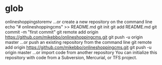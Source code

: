 # glob
onlineshoppingstoremv
…or create a new repository on the command line
echo "# onlineshoppingcms" >> README.md
git init
git add README.md
git commit -m "first commit"
git remote add origin https://github.com/mikebbo/onlineshoppingcms.git
git push -u origin master
…or push an existing repository from the command line
git remote add origin https://github.com/mikebbo/onlineshoppingcms.git
git push -u origin master
…or import code from another repository
You can initialize this repository with code from a Subversion, Mercurial, or TFS project.

